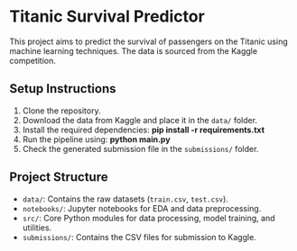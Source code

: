 # Titanic Survival Predictor

This project aims to predict the survival of passengers on the Titanic using machine learning techniques. The data is sourced from the Kaggle competition.

## Setup Instructions

1. Clone the repository.
2. Download the data from Kaggle and place it in the `data/` folder.
3. Install the required dependencies: **pip install -r requirements.txt**
4. Run the pipeline using: **python main.py**
5. Check the generated submission file in the `submissions/` folder.

## Project Structure

- `data/`: Contains the raw datasets (`train.csv`, `test.csv`).
- `notebooks/`: Jupyter notebooks for EDA and data preprocessing.
- `src/`: Core Python modules for data processing, model training, and utilities.
- `submissions/`: Contains the CSV files for submission to Kaggle.
